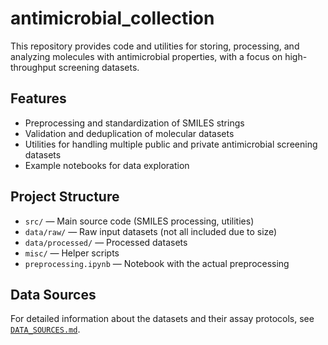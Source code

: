 # antimicrobial_collection

This repository provides code and utilities for storing, processing, and analyzing molecules with antimicrobial properties, with a focus on high-throughput screening datasets.

## Features
- Preprocessing and standardization of SMILES strings
- Validation and deduplication of molecular datasets
- Utilities for handling multiple public and private antimicrobial screening datasets
- Example notebooks for data exploration

## Project Structure

- `src/` — Main source code (SMILES processing, utilities)
- `data/raw/` — Raw input datasets (not all included due to size)
- `data/processed/` — Processed datasets
- `misc/` — Helper scripts
- `preprocessing.ipynb` — Notebook with the actual preprocessing


## Data Sources

For detailed information about the datasets and their assay protocols, see [`DATA_SOURCES.md`](./DATA_SOURCES.md).